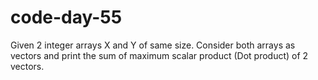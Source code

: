 # code-day-55
Given 2 integer arrays X and Y of same size. Consider both arrays as vectors  and print the sum of maximum scalar product (Dot product) of 2 vectors. 
